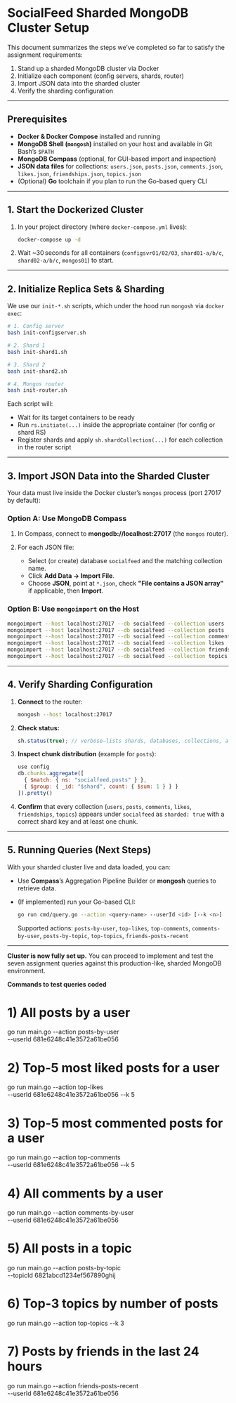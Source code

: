 # SocialFeed Sharded MongoDB Cluster Setup

This document summarizes the steps we’ve completed so far to satisfy the assignment requirements:

1. Stand up a sharded MongoDB cluster via Docker
2. Initialize each component (config servers, shards, router)
3. Import JSON data into the sharded cluster
4. Verify the sharding configuration

---

## Prerequisites

- **Docker & Docker Compose** installed and running
- **MongoDB Shell (`mongosh`)** installed on your host and available in Git Bash’s `$PATH`
- **MongoDB Compass** (optional, for GUI-based import and inspection)
- **JSON data files** for collections: `users.json`, `posts.json`, `comments.json`, `likes.json`, `friendships.json`, `topics.json`
- (Optional) **Go** toolchain if you plan to run the Go-based query CLI

---

## 1. Start the Dockerized Cluster

1. In your project directory (where `docker-compose.yml` lives):

   ```bash
   docker-compose up -d
   ```

2. Wait \~30 seconds for all containers (`configsvr01/02/03`, `shard01-a/b/c`, `shard02-a/b/c`, `mongos01`) to start.

---

## 2. Initialize Replica Sets & Sharding

We use our `init-*.sh` scripts, which under the hood run `mongosh` via `docker exec`:

```bash
# 1. Config server
bash init-configserver.sh

# 2. Shard 1
bash init-shard1.sh

# 3. Shard 2
bash init-shard2.sh

# 4. Mongos router
bash init-router.sh
```

Each script will:

- Wait for its target containers to be ready
- Run `rs.initiate(...)` inside the appropriate container (for config or shard RS)
- Register shards and apply `sh.shardCollection(...)` for each collection in the router script

---

## 3. Import JSON Data into the Sharded Cluster

Your data must live inside the Docker cluster’s `mongos` process (port 27017 by default):

### Option A: Use MongoDB Compass

1. In Compass, connect to **mongodb://localhost:27017** (the `mongos` router).
2. For each JSON file:

   - Select (or create) database `socialfeed` and the matching collection name.
   - Click **Add Data → Import File**.
   - Choose **JSON**, point at `*.json`, check **"File contains a JSON array"** if applicable, then **Import**.

### Option B: Use `mongoimport` on the Host

```bash
mongoimport --host localhost:27017 --db socialfeed --collection users      --file /path/to/users.json      --jsonArray
mongoimport --host localhost:27017 --db socialfeed --collection posts      --file /path/to/posts.json      --jsonArray
mongoimport --host localhost:27017 --db socialfeed --collection comments   --file /path/to/comments.json   --jsonArray
mongoimport --host localhost:27017 --db socialfeed --collection likes      --file /path/to/likes.json      --jsonArray
mongoimport --host localhost:27017 --db socialfeed --collection friendships--file /path/to/friendships.json--jsonArray
mongoimport --host localhost:27017 --db socialfeed --collection topics     --file /path/to/topics.json     --jsonArray
```

---

## 4. Verify Sharding Configuration

1. **Connect** to the router:

   ```bash
   mongosh --host localhost:27017
   ```

2. **Check status:**

   ```js
   sh.status(true); // verbose—lists shards, databases, collections, and chunk ranges
   ```

3. **Inspect chunk distribution** (example for `posts`):

   ```js
   use config
   db.chunks.aggregate([
     { $match: { ns: "socialfeed.posts" } },
     { $group: { _id: "$shard", count: { $sum: 1 } } }
   ]).pretty()
   ```

4. **Confirm** that every collection (`users`, `posts`, `comments`, `likes`, `friendships`, `topics`) appears under `socialfeed` as `sharded: true` with a correct shard key and at least one chunk.

---

## 5. Running Queries (Next Steps)

With your sharded cluster live and data loaded, you can:

- Use **Compass**’s Aggregation Pipeline Builder or **mongosh** queries to retrieve data.
- (If implemented) run your Go-based CLI:

  ```bash
  go run cmd/query.go --action <query-name> --userId <id> [--k <n>]
  ```

  Supported actions: `posts-by-user`, `top-likes`, `top-comments`, `comments-by-user`, `posts-by-topic`, `top-topics`, `friends-posts-recent`

---

**Cluster is now fully set up.** You can proceed to implement and test the seven assignment queries against this production-like, sharded MongoDB environment.

**Commands to test queries coded**

# 1) All posts by a user

go run main.go --action posts-by-user \
 --userId 681e6248c41e3572a61be056

# 2) Top-5 most liked posts for a user

go run main.go --action top-likes \
 --userId 681e6248c41e3572a61be056 --k 5

# 3) Top-5 most commented posts for a user

go run main.go --action top-comments \
 --userId 681e6248c41e3572a61be056 --k 5

# 4) All comments by a user

go run main.go --action comments-by-user \
 --userId 681e6248c41e3572a61be056

# 5) All posts in a topic

go run main.go --action posts-by-topic \
 --topicId 6821abcd1234ef567890ghij

# 6) Top-3 topics by number of posts

go run main.go --action top-topics --k 3

# 7) Posts by friends in the last 24 hours

go run main.go --action friends-posts-recent \
 --userId 681e6248c41e3572a61be056
